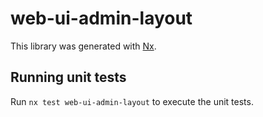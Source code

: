 # web-ui-admin-layout

This library was generated with [Nx](https://nx.dev).

## Running unit tests

Run `nx test web-ui-admin-layout` to execute the unit tests.
